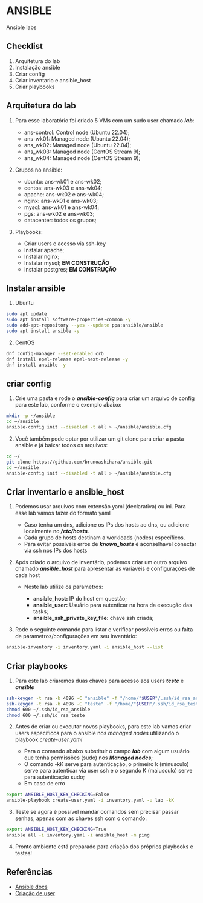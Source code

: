 # ANSIBLE

Ansible labs

## Checklist

1. Arquitetura do lab
2. Instalação ansible
3. Criar config
4. Criar inventario e ansible_host
5. Criar playbooks

## Arquitetura do lab

1. Para esse laboratório foi criado 5 VMs com um sudo user chamado ***lab***:

   + ans-control: Control node (Ubuntu 22.04);
   + ans-wk01: Managed node (Ubuntu 22.04);
   + ans_wk02: Managed node (Ubuntu 22.04);
   + ans_wk03: Managed node (CentOS Stream 9);
   + ans_wk04: Managed node (CentOS Stream 9);

2. Grupos no ansible:

   + ubuntu: ans-wk01 e ans-wk02;
   + centos: ans-wk03 e ans-wk04;
   + apache: ans-wk02 e ans-wk04;
   + nginx: ans-wk01 e ans-wk03;
   + mysql: ans-wk01 e ans-wk04;
   + pgs: ans-wk02 e ans-wk03;
   + datacenter: todos os grupos;

3. Playbooks:

   + Criar users e acesso via ssh-key
   + Instalar apache;
   + Instalar nginx;
   + Instalar mysql; **EM CONSTRUÇÃO**
   + Instalar postgres; **EM CONSTRUÇÃO**

## Instalar ansible

1. Ubuntu

```bash
sudo apt update
sudo apt install software-properties-common -y
sudo add-apt-repository --yes --update ppa:ansible/ansible
sudo apt install ansible -y
```

2. CentOS

```bash
dnf config-manager --set-enabled crb
dnf install epel-release epel-next-release -y
dnf install ansible -y
```

## criar config

1. Crie uma pasta e rode o ***ansible-config*** para criar um arquivo de config para este lab, conforme o exemplo abaixo:

```bash
mkdir -p ~/ansible
cd ~/ansible
ansible-config init --disabled -t all > ~/ansible/ansible.cfg
```

2. Você também pode optar por utilizar um git clone para criar a pasta ansible e já baixar todos os arquivos:

```bash
cd ~/
git clone https://github.com/brunoashihara/ansible.git
cd ~/ansible
ansible-config init --disabled -t all > ~/ansible/ansible.cfg
```

## Criar inventario e ansible_host

1. Podemos usar arquivos com extensão yaml (declarativa) ou ini. Para esse lab vamos fazer do formato yaml

   + Caso tenha um dns, adicione os IPs dos hosts ao dns, ou adicione localmente no ***/etc/hosts***.
   + Cada grupo de hosts destinam a workloads (nodes) específicos.
   + Para evitar possíveis erros de ***known_hosts*** é aconselhavel conectar via ssh nos IPs dos hosts

2. Após criado o arquivo de inventário, podemos criar um outro arquivo chamado ***ansible_host*** para apresentar as variaveis e configurações de cada host

   + Neste lab utilize os parametros:

        + **ansible_host:** IP do host em questão;
        + **ansible_user:** Usuário para autenticar na hora da execução das tasks;
        + **ansible_ssh_private_key_file:** chave ssh criada;

3. Rode o seguinte comando para listar e verificar possíveis erros ou falta de parametros/configurações em seu inventário:

```bash
ansible-inventory -i inventory.yaml -i ansible_host --list
```

## Criar playbooks

1. Para este lab criaremos duas chaves para acesso aos users ***teste*** e ***ansible***

```bash
ssh-keygen -t rsa -b 4096 -C "ansible" -f "/home/"$USER"/.ssh/id_rsa_ansible" -q
ssh-keygen -t rsa -b 4096 -C "teste" -f "/home/"$USER"/.ssh/id_rsa_teste" -q
chmod 600 ~/.ssh/id_rsa_ansible
chmod 600 ~/.ssh/id_rsa_teste
```

2. Antes de criar ou executar novos playbooks, para este lab vamos criar users especificos para o ansible nos *managed nodes* utilizando o playbook *create-user.yaml*

   + Para o comando abaixo substituir o campo ***lab*** com algum usuário que tenha permissões (sudo) nos ***Managed nodes***;
   + O comando -kK serve para autenticação, o primeiro k (minusculo) serve para autenticar via user ssh e o segundo K (maiusculo) serve para autenticação sudo;
   + Em caso de erro
```bash
export ANSIBLE_HOST_KEY_CHECKING=False
ansible-playbook create-user.yaml -i inventory.yaml -u lab -kK
```

3. Teste se agora é possível mandar comandos sem precisar passar senhas, apenas com as chaves ssh com o comando:

```bash
export ANSIBLE_HOST_KEY_CHECKING=True
ansible all -i inventory.yaml -i ansible_host -m ping
```

4. Pronto ambiente está preparado para criação dos próprios playbooks e testes!

## Referências

+ [Ansible docs](https://docs.ansible.com/ansible/latest/getting_started/index.html)
+ [Criação de user](https://minimum-viable-automation.com/ansible/use-ansible-to-create-user-accounts-and-setup-ssh-keys/)
